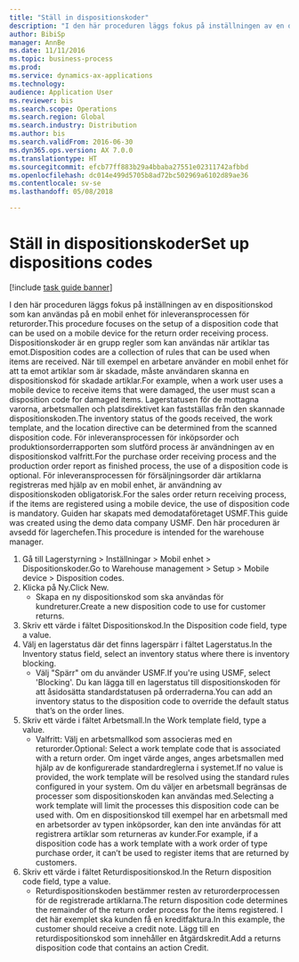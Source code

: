 ```yaml
--- 
title: "Ställ in dispositionskoder"
description: "I den här proceduren läggs fokus på inställningen av en dispositionskod som kan användas på en mobil enhet för inleveransprocessen för returorder."
author: BibiSp
manager: AnnBe
ms.date: 11/11/2016
ms.topic: business-process
ms.prod: 
ms.service: dynamics-ax-applications
ms.technology: 
audience: Application User
ms.reviewer: bis
ms.search.scope: Operations
ms.search.region: Global
ms.search.industry: Distribution
ms.author: bis
ms.search.validFrom: 2016-06-30
ms.dyn365.ops.version: AX 7.0.0
ms.translationtype: HT
ms.sourcegitcommit: efcb77ff883b29a4bbaba27551e02311742afbbd
ms.openlocfilehash: dc014e499d5705b8ad72bc502969a6102d89ae36
ms.contentlocale: sv-se
ms.lasthandoff: 05/08/2018

---
```

# <a name="set-up-dispositions-codes"></a><span data-ttu-id="91d36-103">Ställ in dispositionskoder</span><span class="sxs-lookup"><span data-stu-id="91d36-103">Set up dispositions codes</span></span>

[!include [task guide banner](../../includes/task-guide-banner.md)]

<span data-ttu-id="91d36-104">I den här proceduren läggs fokus på inställningen av en dispositionskod som kan användas på en mobil enhet för inleveransprocessen för returorder.</span><span class="sxs-lookup"><span data-stu-id="91d36-104">This procedure focuses on the setup of a disposition code that can be used on a mobile device for the return order receiving process.</span></span> <span data-ttu-id="91d36-105">Dispositionskoder är en grupp regler som kan användas när artiklar tas emot.</span><span class="sxs-lookup"><span data-stu-id="91d36-105">Disposition codes are a collection of rules that can be used when items are received.</span></span> <span data-ttu-id="91d36-106">När till exempel en arbetare använder en mobil enhet för att ta emot artiklar som är skadade, måste användaren skanna en dispositionskod för skadade artiklar.</span><span class="sxs-lookup"><span data-stu-id="91d36-106">For example, when a work user uses a mobile device to receive items that were damaged, the user must scan a disposition code for damaged items.</span></span> <span data-ttu-id="91d36-107">Lagerstatusen för de mottagna varorna, arbetsmallen och platsdirektivet kan fastställas från den skannade dispositionskoden.</span><span class="sxs-lookup"><span data-stu-id="91d36-107">The inventory status of the goods received, the work template, and the location directive can be determined from the scanned disposition code.</span></span> <span data-ttu-id="91d36-108">För inleveransprocessen för inköpsorder och produktionsorderrapporten som slutförd process är användningen av en dispositionskod valfritt.</span><span class="sxs-lookup"><span data-stu-id="91d36-108">For the purchase order receiving process and the production order report as finished process, the use of a disposition code is optional.</span></span> <span data-ttu-id="91d36-109">För inleveransprocessen för försäljningsorder där artiklarna registreras med hjälp av en mobil enhet, är användning av dispositionskoden obligatorisk.</span><span class="sxs-lookup"><span data-stu-id="91d36-109">For the sales order return receiving process, if the items are registered using a mobile device, the use of disposition code is mandatory.</span></span>  <span data-ttu-id="91d36-110">Guiden har skapats med demodataföretaget USMF.</span><span class="sxs-lookup"><span data-stu-id="91d36-110">This guide was created using the demo data company USMF.</span></span> <span data-ttu-id="91d36-111">Den här proceduren är avsedd för lagerchefen.</span><span class="sxs-lookup"><span data-stu-id="91d36-111">This procedure is intended for the warehouse manager.</span></span> 

1. <span data-ttu-id="91d36-112">Gå till Lagerstyrning > Inställningar > Mobil enhet > Dispositionskoder.</span><span class="sxs-lookup"><span data-stu-id="91d36-112">Go to Warehouse management > Setup > Mobile device > Disposition codes.</span></span>
2. <span data-ttu-id="91d36-113">Klicka på Ny.</span><span class="sxs-lookup"><span data-stu-id="91d36-113">Click New.</span></span>
    * <span data-ttu-id="91d36-114">Skapa en ny dispositionskod som ska användas för kundreturer.</span><span class="sxs-lookup"><span data-stu-id="91d36-114">Create a new disposition code to use for customer returns.</span></span>  
3. <span data-ttu-id="91d36-115">Skriv ett värde i fältet Dispositionskod.</span><span class="sxs-lookup"><span data-stu-id="91d36-115">In the Disposition code field, type a value.</span></span>
4. <span data-ttu-id="91d36-116">Välj en lagerstatus där det finns lagerspärr i fältet Lagerstatus.</span><span class="sxs-lookup"><span data-stu-id="91d36-116">In the Inventory status field, select an inventory status where there is inventory blocking.</span></span>
    * <span data-ttu-id="91d36-117">Välj "Spärr" om du använder USMF.</span><span class="sxs-lookup"><span data-stu-id="91d36-117">If you're using USMF, select 'Blocking'.</span></span> <span data-ttu-id="91d36-118">Du kan lägga till en lagerstatus till dispositionskoden för att åsidosätta standardstatusen på orderraderna.</span><span class="sxs-lookup"><span data-stu-id="91d36-118">You can add an inventory status to the disposition code to override the default status that’s on the order lines.</span></span>  
5. <span data-ttu-id="91d36-119">Skriv ett värde i fältet Arbetsmall.</span><span class="sxs-lookup"><span data-stu-id="91d36-119">In the Work template field, type a value.</span></span>
    * <span data-ttu-id="91d36-120">Valfritt: Välj en arbetsmallkod som associeras med en returorder.</span><span class="sxs-lookup"><span data-stu-id="91d36-120">Optional: Select a work template code that is associated with a return order.</span></span> <span data-ttu-id="91d36-121">Om inget värde anges, anges arbetsmallen med hjälp av de konfigurerade standardreglerna i systemet.</span><span class="sxs-lookup"><span data-stu-id="91d36-121">If no value is provided, the work template will be resolved using the standard rules configured in your system.</span></span> <span data-ttu-id="91d36-122">Om du väljer en arbetsmall begränsas de processer som dispositionskoden kan användas med.</span><span class="sxs-lookup"><span data-stu-id="91d36-122">Selecting a work template will limit the processes this disposition code can be used with.</span></span> <span data-ttu-id="91d36-123">Om en dispositionskod till exempel har en arbetsmall med en arbetsorder av typen inköpsorder, kan den inte användas för att registrera artiklar som returneras av kunder.</span><span class="sxs-lookup"><span data-stu-id="91d36-123">For example, if a disposition code has a work template with a work order of type purchase order, it can’t be used to register items that are returned by customers.</span></span>  
6. <span data-ttu-id="91d36-124">Skriv ett värde i fältet Returdispositionskod.</span><span class="sxs-lookup"><span data-stu-id="91d36-124">In the Return disposition code field, type a value.</span></span>
    * <span data-ttu-id="91d36-125">Returdispositionskoden bestämmer resten av returorderprocessen för de registrerade artiklarna.</span><span class="sxs-lookup"><span data-stu-id="91d36-125">The return disposition code determines the remainder of the return order process for the items registered.</span></span> <span data-ttu-id="91d36-126">I det här exemplet ska kunden få en kreditfaktura.</span><span class="sxs-lookup"><span data-stu-id="91d36-126">In this example, the customer should receive a credit note.</span></span> <span data-ttu-id="91d36-127">Lägg till en returdispositionskod som innehåller en åtgärdskredit.</span><span class="sxs-lookup"><span data-stu-id="91d36-127">Add a returns disposition code that contains an action Credit.</span></span>  


